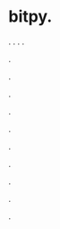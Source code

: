 # bitpy.
.
.
.
.












.






















































.
























.



























.

















































































.































































.































































































.















.


































































.



















































.
